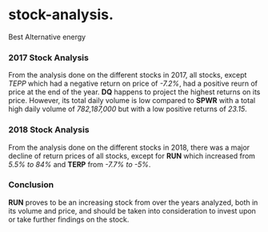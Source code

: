 # stock-analysis.
Best Alternative energy

### 2017 Stock Analysis 
From the analysis done on the different stocks in 2017, all stocks, except *TEPP* which had a negative return on price of *-7.2%*, had a positive reurn of price at the end of the year. **DQ** happens to project the highest returns on its price. However, its total daily volume is low compared to **SPWR** with a total high daily volume of *782,187,000* but with a low positive returns of *23.15*.

### 2018 Stock Analysis 
From the analysis done on the different stocks in 2018, there was a major decline of return prices of all stocks, except for **RUN** which increased from *5.5% to 84%* and **TERP** from *-7.7% to -5%*. 

### Conclusion
**RUN** proves to be an increasing stock from over the years analyzed, both in its volume and price, and should be taken into consideration to invest upon or take further findings on the stock.
